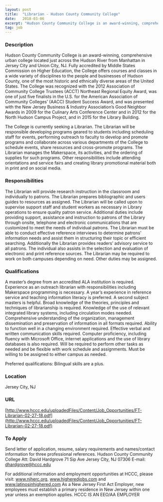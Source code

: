 ```yaml
---
layout: post
title:  "Librarian - Hudson County Community College"
date:   2018-03-06
excerpt: "Hudson County Community College is an award-winning, comprehensive urban college located just across the Hudson River from Manhattan in Jersey City and Union City, NJ. Fully accredited by Middle States Commission on Higher Education, the College offers courses and classes in a wide variety of disciplines to the people and..."
tag: job
---
```


### Description   

Hudson County Community College is an award-winning, comprehensive urban college located just across the Hudson River from Manhattan in Jersey City and Union City, NJ. Fully accredited by Middle States Commission on Higher Education, the College offers courses and classes in a wide variety of disciplines to the people and businesses of Hudson County, one of the most historic and ethnically diverse areas of the United States. The College was recognized with the 2012 Association of Community College Trustees (ACCT) Northeast Regional Equity Award, was one of just five finalists in the U.S. for the American Association of Community Colleges’ (AACC) Student Success Award, and was presented with the New Jersey Business & Industry Association’s Good Neighbor Awards in 2009 for the Culinary Arts Conference Center and in 2012 for the North Hudson Campus Project, and in 2015 for the Library Building.

The College is currently seeking a Librarian. The Librarian will be responsible developing programs geared to students including scheduling staff for events, performing outreach to faculty to develop and promote programs and collaborate across various departments of the College to schedule events, share
resources and cross-promote programs. The Librarian manages the Makerspace, its activities, and the ordering of supplies for such programs. Other responsibilities include attending orientations and service fairs and creating library promotional material both in print and on social media. 


### Responsibilities   

The Librarian will provide research instruction in the classroom and individually to patrons. The Librarian prepares bibliographic and users guides to resources as assigned. The Librarian will be called upon to supervise support staff and student workers as necessary in Library operations to ensure quality patron service. Additional duties include providing support, assistance and instruction to patrons of the Library through onsite, telephone and electronic communications that are customized to meet the needs of individual patrons. The Librarian must be able to conduct effective reference interviews to determine patrons’ information needs and assist them in structuring their topic or efficient searching. Additionally the Librarian provides readers’ advisory service to all patrons. The individual also assists in the selection and evaluation of electronic and print reference sources. The Librarian may be required to work on both campuses depending on need. Other duties may be assigned.


### Qualifications   

A master’s degree from an accredited ALA institution is required. Experience as an outreach librarian with responsibilities including Makerspace programming is necessary. A year’s experience in reference service and teaching information literacy is preferred. A second subject masters is helpful. Broad knowledge of the theories, principles and techniques of librarianship is required. Knowledge of the use of relevant integrated library systems, including circulation modes needed. Comprehensive understanding of the organization, management dissemination and preservation of information in all formats required. Ability to function well in a changing environment required. Effective verbal and written communication skills required. Computer proficiency, including fluency with Microsoft Office, internet applications and the use of library databases is also required. Will be required to perform other tasks as needed and be flexible with work schedule and assignments. Must be willing to be assigned to either campus as needed.

Preferred qualifications: Bilingual skills are a plus.




### Location   

Jersey City, NJ


### URL   

[http://www.hccc.edu/uploadedFiles/Content/Job_Opportunities/FT-Librarian-02-27-18.pdf](http://www.hccc.edu/uploadedFiles/Content/Job_Opportunities/FT-Librarian-02-27-18.pdf)

### To Apply   

Send letter of application, resume, salary requirements and names/contact information for three professional references.
Hudson County Community College
Att: David Hardgrove
71 Sip Ave
Jersey City, NJ 07306
E-mail: dhardgrove@hccc.edu

For additional information and employment opportunities at HCCC, please visit:
www.njherc.org, www.higheredjobs.com and www.latinosinhighered.com
As a New Jersey First Act Employer, new employees must establish a primary residence in New Jersey within one year unless an exemption applies.
HCCC IS AN EEO/AA EMPLOYER





